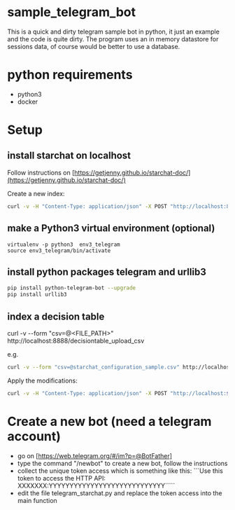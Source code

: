 # sample_telegram_bot

This is a quick and dirty telegram sample bot in python, it just an example and the code is quite dirty.
The program uses an in memory datastore for sessions data, of course would be better to use a database.

# python requirements

* python3
* docker

# Setup

## install starchat on localhost

Follow instructions on [https://getjenny.github.io/starchat-doc/](https://getjenny.github.io/starchat-doc/)

Create a new index:
```bash
curl -v -H "Content-Type: application/json" -X POST "http://localhost:8888/index_management/create"
```

## make a Python3 virtual environment (optional)

```
virtualenv -p python3  env3_telegram
source env3_telegram/bin/activate
```

## install python packages telegram and urllib3

```bash
pip install python-telegram-bot --upgrade
pip install urllib3
```

## index a decision table

curl -v --form "csv=@<FILE_PATH>" http://localhost:8888/decisiontable_upload_csv

e.g.

```bash
curl -v --form "csv=@starchat_configuration_sample.csv" http://localhost:8888/decisiontable_upload_csv
```

Apply the modifications:

```bash
curl -v -H "Content-Type: application/json" -X POST "http://localhost:${PORT}/decisiontable_analyzer"
```

# Create a new bot (need a telegram account)

* go on [https://web.telegram.org/#/im?p=@BotFather]
* type the command "/newbot" to create a new bot, follow the instructions
* collect the unique token access which is something like this:
```Use this token to access the HTTP API: XXXXXXX:YYYYYYYYYYYYYYYYYYYYYYYYYYYY`````
* edit the file telegram_starchat.py and replace the token access into the main function


